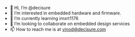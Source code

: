 - 👋 Hi, I’m @decisure
- 👀 I’m interested in embedded hardware and firmware.
- 🌱 I’m currently learning imxrt1176
- 💞️ I’m looking to collaborate on embedded design services 
- 📫 How to reach me is at vinod@decisure.com

<!---
decisure/decisure is a ✨ special ✨ repository because its `README.md` (this file) appears on your GitHub profile.
You can click the Preview link to take a look at your changes.
--->

